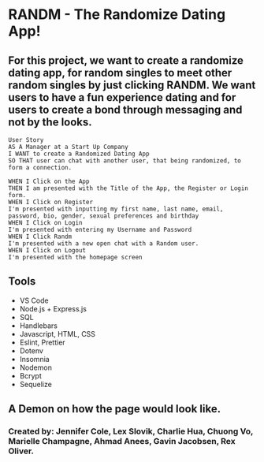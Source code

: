 # RANDM - The Randomize Dating App!

## For this project, we want to create a randomize dating app, for random singles to meet other random singles by just clicking RANDM. We want users to have a fun experience dating and for users to create a bond through messaging and not by the looks.
```
User Story
AS A Manager at a Start Up Company
I WANT to create a Randomized Dating App
SO THAT user can chat with another user, that being randomized, to form a connection.

WHEN I Click on the App
THEN I am presented with the Title of the App, the Register or Login form.
WHEN I Click on Register
I'm presented with inputting my first name, last name, email, password, bio, gender, sexual preferences and birthday
WHEN I Click on Login
I'm presented with entering my Username and Password
WHEN I Click Randm
I'm presented with a new open chat with a Random user.
WHEN I Click on Logout
I'm presented with the homepage screen

```
## Tools
* VS Code
* Node.js + Express.js
* SQL
* Handlebars
* Javascript, HTML, CSS
* Eslint, Prettier
* Dotenv
* Insomnia
* Nodemon
* Bcrypt
* Sequelize

## A Demon on how the page would look like.


### Created by: Jennifer Cole, Lex Slovik, Charlie Hua, Chuong Vo, Marielle Champagne, Ahmad Anees, Gavin Jacobsen, Rex Oliver.